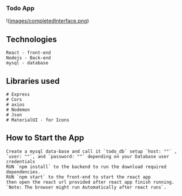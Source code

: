 ### Todo App
!([images/completedInterface.png](https://github.com/gathuitapius/TodoApp/blob/main/images/completedInterface.PNG))
## Technologies
```
React - front-end
Nodejs - Back-end
mysql - database
```
## Libraries used
```
# Express
# Cors
# axios
# Nodemon
# Json
# MaterialUI - for Icons
```
## How to Start the App
```
Create a mysql data-base and call it `todo_db` setup `host: ""` , `user: ""`, and `password: ""` depending on your Database user credentials
RUN `npm install` to the backend to run the download required dependencies.
RUN `npm start` to the front-end to start the react app
then open the react url provided after react app finish running.
`Note: The browser might run Automatically after react runs`.
```
